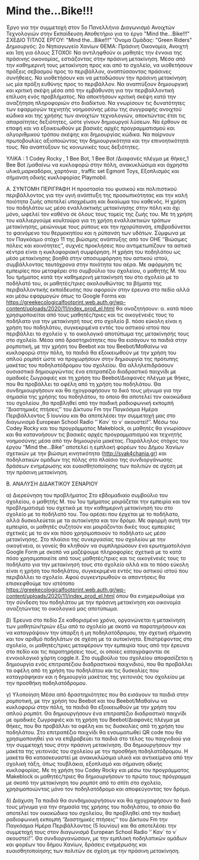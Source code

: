 # Mind the...Bike!!!
Έργο για την συμμετοχή στον 5ο Πανελλήνιο Διαγωνισμό Ανοιχτών Τεχνολογιών στην Εκπαίδευση
Αποθετήριο για το έργο "Mind the…Βike!!!"
ΣΧΕΔΙΟ ΤΙΤΛΟΣ ΕΡΓΟΥ: "Mind the…Bike!!!"
'Ονομα Ομάδας: "Green Riders"   
Δημιουργός: 2ο Νηπιαγωγείο Χανίων
ΘΕΜΑ: Πράσινη Οικονομία, Ανοιχτή και Ίση για όλους
ΣΤΟΧΟΙ: 
Να αντιληφθούν οι μαθητές την έννοια της πράσινης οικονομίας, εστιάζοντας στην πράσινη μετακίνηση. Μέσα από την καθημερινή τους μετακίνηση προς και από το σχολείο, να υιοθετήσουν πράξεις σεβασμού προς το περιβάλλον, αναπτύσσοντας πράσινες συνήθειες. Να υιοθετήσουν και να μεταδώσουν την πράσινη μετακίνηση ως μία πράξη ευθύνης προς το περιβάλλον. Να αναπτύξουν δημιουργική και κριτική σκέψη μέσα από την εμβάθυνση για την περιβαλλοντική επίλυση ενός προβλήματος. Να αποκτήσουν κριτική σκέψη κατά την αναζήτηση πληροφοριών στο διαδίκτυο. Να γνωρίσουν τις δυνατότητες των εφαρμογών τεχνητής νοημοσύνης μέσω της συγγραφής ανοιχτού κώδικα και της χρήσης των ανοιχτών τεχνολογιών, αποκτώντας έτσι τις  απαραίτητες δεξιότητες, ώστε γίνουν δημιουργοί λύσεων. Να έρθουν σε επαφή και να εξοικειωθούν με βασικές αρχές προγραμματισμού και αλγοριθμικού τρόπου σκέψης και δημιουργίας κώδικα. Να παίρνουν πρωτοβουλίες αξιοποιώντας την δημιουργικότητα και την επινοητικότητά τους. Να αναπτύξουν τις κοινωνικές τους δεξιότητες. 

ΥΛΙΚΑ : 1 Codey Rocky , 1 Bee Bot, 1 Bee Bot /Διαφανές πλέγμα με θήκες,1 Bee Bot /μαθαίνω να κυκλοφορώ στην πόλη, ανακυκλώσιμα και άχρηστα υλικά,μαρκαδόροι, χαρτόνια , traffic set Egmont Toys, Εξοπλισμός και σήμανση οδικής κυκλοφορίας Playmobil.

Α. ΣΥΝΤΟΜΗ ΠΕΡΙΓΡΑΦΗ
Η προστασία του φυσικού και πολιτιστικού περιβάλλοντος για την υγιή ανάπτυξη της προσωπικότητας και την καλή ποιότητα ζωής αποτελεί υποχρέωση  και δικαίωμα του καθενός. Η  χρήση του ποδηλάτου ως μέσο εναλλακτικής μετακίνησης στην πόλη και όχι μόνο, ωφελεί τον καθένα σε όλους τους τομείς της ζωής του. Με τη χρήση του καλλιεργούμε κουλτούρα για τη χρήση εναλλακτικών τρόπων μετακίνησης, μειώνουμε τους ρύπους και την ηχορύπανση, επιβραδύνεται το φαινόμενο του θερμοκηπίου και η ρύπανση των υδάτων. Σύμφωνα με τον Παγκόσμιο στόχο 11 της βιώσιμης ανάπτυξης από τον ΟΗΕ ‘’Βιώσιμες πόλεις και κοινότητες’’, συχνές προκλήσεις που αντιμετωπίζουν τα αστικά κέντρα είναι η κυκλοφοριακή συμφόρηση. Η χρήση του ποδηλάτου ως μέσο μετακίνησης βοηθά στην αποσυμφόρηση του αστικού ιστού, συμβάλλοντας ταυτόχρονα στην ποιότητα του αέρα.
Με αφόρμηση τις εμπειρίες που μεταφέρει στο συμβούλιο του σχολείου, ο μαθητής Μ. του 1ου τμήματος κατά την καθημερινή μετακίνησή του στο σχολείο με το ποδήλατό του, οι μαθητές/τριες ακολουθώντας τα βήματα της περιβαλλοντικής εκπαίδευσης που αφορούν στην έρευνα στο πεδίο αλλά και μέσω εφαρμογών όπως το Google Forms και https://greekecologicalfootprint.web.auth.gr/wp-content/uploads/2020/11/index_prod_el.html θα αναζητήσουν:
α. κατά πόσο χρησιμοποιείται από τους μαθητές/τριες και τις οικογένειές τους το ποδήλατο για την μετακίνησή τους στο σχολείο 
β. πόσο εύκολη είναι η χρήση του ποδηλάτου, συγκεκριμένα εντός του αστικού ιστού που περιβάλλει το σχολείο 
γ. το οικολογικό αποτύπωμα της μετακίνησής τους στο σχολείο. 
Μέσα από δραστηριότητες που θα εισάγουν τα παιδιά στην ρομποτική, με την χρήση του Beebot και του Βeebot/Μαθαίνω να κυκλοφορώ στην πόλη, τα παιδιά θα εξοικειωθούν με την χρήση του απλού ρομπότ ώστε να προχωρήσουν στην δημιουργία της πρότυπης μακέτας του ποδηλατόδρομου του σχολείου. Θα αλληλεπιδράσουν ουσιαστικά  δημιουργώντας ένα επιτραπέζιο διαδραστικό παιχνίδι με ομαδικές ζωγραφιές και τη χρήση του Beebot/Διαφανές πλέγμα με θήκες, που θα προβάλλει τα οφέλη από τη χρήση του ποδηλάτου. Θα συνδημιουργήσουν και θα ηχογραφήσουν το δικό τους μήνυμα για την σημασία της χρήσης του ποδηλάτου, το οποίο θα αποτελεί τον οικοκώδικα του σχολείου ,θα προβληθεί από την παιδική ραδιοφωνική εκπομπή ‘’Διαστημικές πτήσεις’’ του Δίκτυου Fm την Παγκόσμια Ημέρα Περιβάλλοντος 5 Ιουνίου και θα αποτελέσει την συμμετοχή μας στο διαγωνισμό European School Radio ‘’ Καν΄ το ν΄ ακουστεί!’’. Μέσω του Codey Rocky και του προγράμματος Makeblock, οι μαθητές θα γνωρίσουν και θα κατανοήσουν τις βασικές αρχές προγραμματισμού και τεχνητής νοημοσύνης μέσα από την δημιουργία μακέτας. Παράλληλος στόχος του έργου ‘’Mind the…Bike’’ αποτελεί η εμπλοκή φορέων του Δήμου Χανίων σχετικών με την βιώσιμη κινητικότητα (http://svak4chania.gr) και ποδηλατικών ομάδων της πόλης στο πλαίσιο της συνδιοργάνωσης δράσεων ενημέρωσης και ευαισθητοποίησης των πολιτών σε σχέση με την πράσινη μετακίνηση.

Β. ΑΝΑΛΥΣΗ ΔΙΔΑΚΤΙΚΟΥ ΣΕΝΑΡΙΟΥ

 α)  Διερεύνηση του προβλήματος 
Στο εβδομαδιαίο συμβούλιο του σχολείου, ο μαθητής Μ. του 1ου τμήματος μοιράζεται την εμπειρία και τον προβληματισμό του σχετικά με την καθημερινή μετακίνησή του στο σχολείο με το ποδήλατό του. Του αρέσει που έρχεται με το ποδήλατο, αλλά δυσκολεύεται με τα αυτοκίνητα και τον δρόμο. Με αφορμή αυτή την εμπειρία, οι μαθητές συζητούν και μοιράζονται δικές τους εμπειρίες σχετικές με το αν και πόσο χρησιμοποιούν το ποδήλατο ως μέσο μετακίνησης. Στο πλαίσιο της συνεργασίας του σχολείου με την οικογένεια, οι γονείς θα κληθούν να συμπληρώσουν ένα ερωτηματολόγιο Google Form με σκοπό να μαζέψουμε πληροφορίες σχετικά με το κατά πόσο χρησιμοποιείτε από τους μαθητές/τριες και τις οικογένειές τους το ποδήλατο για την μετακίνησή τους στο σχολείο αλλά και το πόσο εύκολη είναι η χρήση του ποδηλάτου, συγκεκριμένα εντός του αστικού ιστού που περιβάλλει το σχολείο. 
Αφού συγκεντρωθούν οι απαντήσεις θα επισκεφθούμε τον ιστότοπο https://greekecologicalfootprint.web.auth.gr/wp-content/uploads/2020/11/index_prod_el.html  όπου θα ενημερωθούμε για την σύνδεση του ποδηλάτου με την πράσινη μετακίνηση και οικονομία αναζητώντας το οικολογικό μας αποτύπωμα.

β) Έρευνα στο πεδίο
Σε καθορισμένο χρόνο, οργανώνεται η μετακίνηση των  μαθητών/τριών έξω από το σχολείο με σκοπό να παρατηρήσουν και να καταγράψουν την ύπαρξη ή μη ποδηλατόδρομου, την σχετική σήμανση και τον αριθμό ποδηλάτων σε σχέση με τα αυτοκίνητα. Επιστρέφοντας στο σχολείο, οι μαθητές/τριες μεταφέρουν την εμπειρία τους από την έρευνα στο πεδίο και τις παρατηρήσεις τους, οι οποίες καταγράφονται σε εννοιολογικό χάρτη coggle.it. Στο συμβούλιο του σχολείου αποφασίζεται η δημιουργία ενός επιτραπέζιου διαδραστικού παιχνιδιού, που θα προβάλλει τα οφέλη από τη χρήση του ποδηλάτου και τις δυσκολίες που καταγράφηκαν και  η δημιουργία μακέτας της γειτονιάς του σχολείου με την προσθήκη ποδηλατόδρομου.

γ) Υλοποίηση
Μέσα από δραστηριότητες που θα εισάγουν τα παιδιά στην ρομποτική, με την χρήση του Beebot και του Βeebot/Μαθαίνω να κυκλοφορώ στην πόλη, τα παιδιά θα εξοικειωθούν με την χρήση του απλού ρομπότ. Θα δημιουργήσουν ένα επιτραπέζιο διαδραστικό παιχνίδι με ομαδικές ζωγραφιές και τη χρήση του Beebot/Διαφανές πλέγμα με θήκες, που θα προβάλλει τα οφέλη και τις δυσκολίες από τη χρήση του ποδηλάτου. Στο επιτραπέζιο παιχνίδι θα ενσωματωθεί QR code που θα χρησιμοποιηθεί για να επιβραβεύει τα παιδιά στο τέλος του παιχνιδιού για την συμμετοχή τους στην πράσινη μετακίνηση. Θα δημιουργήσουν την μακέτα της γειτονιάς του σχολείου με την προσθήκη ποδηλατόδρομου. Η μακέτα θα κατασκευαστεί με ανακυκλώσιμα υλικά και αντικείμενα από την σχολική τάξη, όπως τουβλάκια, εξοπλισμό και σήμανση οδικής κυκλοφορίας. Με τη χρήση  του Codey Rocky και μέσω του προγράμματος Makeblock οι μαθητές/τριες θα δημιουργήσουν το πρώτο τους πρόγραμμα με σκοπό την μετακίνηση του ρομπότ από το σπίτι στο σχολείο, χρησιμοποιώντας μόνο τον ποδηλατόδρομο και αποφεύγοντας τον δρόμο.

δ) Διάχυση 
Τα παιδιά θα συνδημιουργήσουν και θα ηχογραφήσουν το δικό τους μήνυμα για την σημασία της χρήσης του ποδηλάτου, το οποίο θα αποτελεί τον οικοκώδικα του σχολείου, θα προβληθεί από την παιδική ραδιοφωνική εκπομπή ‘’Διαστημικές πτήσεις’’ του Δίκτυου Fm την Παγκόσμια Ημέρα Περιβάλλοντος (5 Ιουνίου) και θα αποτελέσει την συμμετοχή τους στον διαγωνισμό European School Radio ‘’ Καν΄ το ν΄ ακουστεί!’’. Θα συνδιοργανώσουν, με την εμπλοκή ποδηλατικών ομάδων και φορέων του δήμου Χανίων, δράσεις ενημέρωσης και ευαισθητοποίησης των πολιτών σε σχέση με την πράσινη μετακίνηση.










